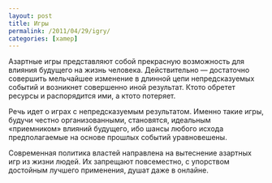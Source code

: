 ```yaml
---
layout: post
title: Игры
permalink: /2011/04/29/igry/
categories: [xamep]
---
```


Азартные игры представляют собой прекрасную возможность для влияния будущего на жизнь человека. Действительно — достаточно совершить мельчайшее изменение в длинной цепи непредсказуемых событий и возникнет совершенно иной результат. Ктото обретет ресурсы и распорядится ими, а ктото потеряет.

Речь идет о играх с непредсказуемым результатом. Именно такие игры, будучи честно организованными, становятся, идеальным «приемником» влияний будущего, ибо шансы любого исхода предполагаемые на основе прошлых событий уравновешены.

Современная политика властей направлена на вытеснение азартных игр из жизни людей. Их запрещают повсеместно, с упорством достойным лучшего применения, душат даже в онлайне.
